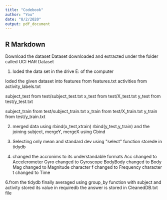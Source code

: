 ```yaml
---
title: "Codebook"
author: "You"
date: "8/2/2020"
output: pdf_document
---
```


## R Markdown

Download the dataset
Dataset downloaded and extracted under the folder called UCI HAR Dataset

1. loded the data set in the drive E: of the computer

loded the given dataset into 
features from features.txt
activities from activity_labels.txt

subject_test from test/subject_test.txt
x_test from test/X_test.txt
y_test from test/y_test.txt 

subject_train from test/subject_train.txt
x_train from test/X_train.txt 
y_train from test/y_train.txt 

2. merged data using
rbind(x_test,xtrain)
rbind(y_test,y_train)
and the joining subject, mergeY, mergeX using Cbind

4. Selecting only mean and standard dev using "select" function
storede in tidydb

5. changed the accronims to its understandable formats
  Acc  changed to Accelerometer
  Gyro  changed to Gyroscope
  BodyBody  changed to Body
  Mag  changed to Magnitude
  character f  changed to Frequency
  character t  changed to Time

6.from the tidydb
finally averaged using group_by function with subject and activity 
stored its value in requiredb
the answer is stored in CleanedDB.txt file
  

  
  
